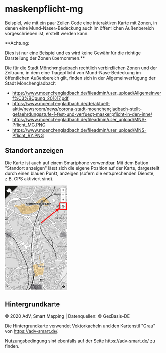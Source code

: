 # maskenpflicht-mg
Beispiel, wie mit ein paar Zeilen Code eine interaktiven Karte mit Zonen, in denen eine Mund-Nasen-Bedeckung auch im öffentlichen Außenbereich vorgeschrieben ist, erstellt werden kann.

**Achtung: 

Dies ist nur eine Beispiel und es wird keine Gewähr für die richtige Darstellung der Zonen übernommen.**

Die für die Stadt Mönchengladbach rechtlich verbindlichen Zonen und der Zeitraum, in dem eine Tragepflicht von Mund-Nase-Bedeckung im öffentlichen Außenbereich gilt, finden sich in der Allgemeinverfügung der Stadt Mönchengladbach:

* https://www.moenchengladbach.de/fileadmin/user_upload/Allgemeinverf%C3%BCgung_201017.pdf
* https://www.moenchengladbach.de/de/aktuell-aktiv/newsroom/news/corona-stadt-moenchengladbach-stellt-gefaehrdungsstufe-1-fest-und-verfuegt-maskenpflicht-in-den-inne/
* https://www.moenchengladbach.de/fileadmin/user_upload/MNS-Pflicht_MG.PNG
* https://www.moenchengladbach.de/fileadmin/user_upload/MNS-Pflicht_RY.PNG

## Standort anzeigen

Die Karte ist auch auf einem Smartphone verwendbar. Mit dem Button "Standort anzeigen" lässt sich die eigene Position auf der Karte, dargestellt durch einen blauen Punkt, anzeigen (sofern die entsprechenden Dienste, z.B. GPS aktiviert sind).

<img src="https://raw.githubusercontent.com/pathmapper/maskenpflicht-mg/main/standort_anzeigen.png" width="200">


## Hintergrundkarte
© 2020 AdV, Smart Mapping | Datenquellen: © GeoBasis-DE

Die Hintergrundkarte verwendet Vektorkacheln und den Kartenstil "Grau" von https://adv-smart.de/.

Nutzungsbedingung sind ebenfalls auf der Seite https://adv-smart.de/ zu finden.
